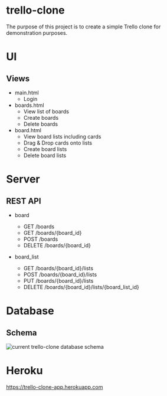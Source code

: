 # trello-clone

The purpose of this project is to create a simple Trello clone for demonstration purposes.

# UI

## Views

* main.html
    * Login
* boards.html
    * View list of boards
    * Create boards
    * Delete boards
* board.html
    * View board lists including cards
    * Drag & Drop cards onto lists
    * Create board lists
    * Delete board lists

# Server

## REST API

* board
    * GET /boards
    * GET /boards/{board_id}
    * POST /boards
    * DELETE /boards/{board_id}

* board_list
    * GET /boards/{board_id}/lists
    * POST /boards/{board_id}/lists
    * PUT /boards/{board_id}/lists
    * DELETE /boards/{board_id}/lists/{board_list_id}

# Database

## Schema 
![current trello-clone database schema](https://i.imgur.com/MsWygug.png)

# Heroku
https://trello-clone-app.herokuapp.com
